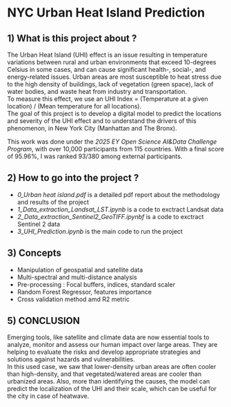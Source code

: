 # NYC Urban Heat Island Prediction

## 1)	What is this project about ?
The Urban Heat Island (UHI) effect is an issue resulting in temperature variations between rural and urban environments that exceed 10-degrees Celsius in some cases, and can cause significant health-, social-, and energy-related issues. Urban areas are most susceptible to heat stress due to the high density of buildings, lack of vegetation (green space), lack of water bodies, and waste heat from industry and transportation. <br />
To measure this effect, we use an UHI Index = (Temperature at a given location) / (Mean temperature for all locations). <br />
The goal of this project is to develop a digital model to predict the locations and severity of the UHI effect and to understand the drivers of this phenomenon, in New York City (Manhattan and The Bronx).

This work was done under the *2025 EY Open Science AI&Data Challenge Program*, with over 10,000 participants from 115 countries.
With a final score of 95.96%, I was ranked 93/380 among external participants.

## 2)	How to go into the project ?
- *0_Urban heat island.pdf* is a detailed pdf report about the methodology and results of the project
- *1_Data_extraction_Landsat_LST.ipynb* is a code to exctract Landsat data
- *2_Data_extraction_Sentinel2_GeoTIFF.ipynbf* is a code to exctract Sentinel 2 data
- *3_UHI_Prediction.ipynb* is the main code to run the project

## 3)	Concepts
- Manipulation of geospatial and satellite data
- Multi-spectral and multi-distance analysis
- Pre-processing : Focal buffers, indices, standard scaler
- Random Forest Regressor, features importance
- Cross validation method amd R2 metric

## 5)	CONCLUSION
Emerging tools, like satellite and climate data are now essential tools to analyze, monitor and assess our human impact over large areas. They are helping to evaluate the risks and develop appropriate strategies and solutions against hazards and vulnerabilities. <br />
In this used case, we saw that lower-density urban areas are often cooler than high-density, and that vegetated/watered areas are cooler than urbanized areas. Also, more than identifying the causes, the model can predict the localization of the UHI and their scale, which can be useful for the city in case of heatwave.





